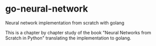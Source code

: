 # go-neural-network
Neural network implementation from scratch with golang

This is a chapter by chapter study of the book "Neural Networks from Scratch in Python" translating the implementation to golang.
